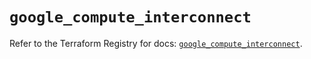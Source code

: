 # `google_compute_interconnect`

Refer to the Terraform Registry for docs: [`google_compute_interconnect`](https://registry.terraform.io/providers/hashicorp/google-beta/5.43.0/docs/resources/google_compute_interconnect).

